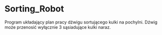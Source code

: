 # Sorting_Robot
Program układający plan pracy dźwigu sortującego kulki na pochylni. Dźwig może przenosić wyłącznie 3 sąsiadujące kulki naraz.

